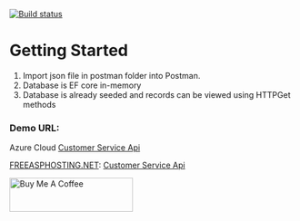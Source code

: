 [![Build status](https://dev.azure.com/CematixSolutions/Artificial%20Intelligence/_apis/build/status/Customer%20Service%20CI)](https://dev.azure.com/CematixSolutions/Artificial%20Intelligence/_build/latest?definitionId=41)

# Getting Started
1.	Import json file in postman folder into Postman.
2.	Database is EF core in-memory
3.  Database is already seeded and records can be viewed using HTTPGet methods

### Demo URL: 
Azure Cloud [Customer Service Api](https://websrv2-abfagaarhvhpexgw.eastus-01.azurewebsites.net/swagger/index.html)

[FREEASPHOSTING.NET](https://freeasphosting.net/): [Customer Service Api](http://qasimshk.bsite.net/swagger/index.html)

<a href="https://buymeacoffee.com/cematix" target="_blank"><img src="https://cdn.buymeacoffee.com/buttons/v2/default-yellow.png" alt="Buy Me A Coffee" style="height: 60px !important;width: 217px !important;" ></a>
